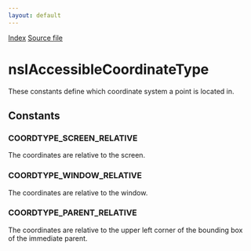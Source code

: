 ```yaml
---
layout: default
---
```

<div id='links'><a href="../index.html">Index</a>
<a href="http://dxr.mozilla.org/mozilla-central/source/accessible/interfaces/nsIAccessibleTypes.idl">Source file</a>
</div>

# nsIAccessibleCoordinateType #
  
These constants define which coordinate system a point is located in.  
  

## Constants ##

### COORDTYPE_SCREEN_RELATIVE ###
  
The coordinates are relative to the screen.  
  

### COORDTYPE_WINDOW_RELATIVE ###
  
The coordinates are relative to the window.  
  

### COORDTYPE_PARENT_RELATIVE ###
  
The coordinates are relative to the upper left corner of the bounding box  
of the immediate parent.  
  
